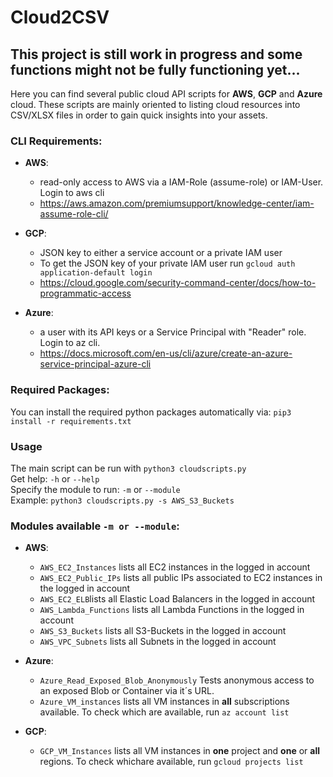 # Cloud2CSV
## This project is still work in progress and some functions might not be fully functioning yet...

Here you can find several public cloud API scripts for **AWS**, **GCP** and **Azure** cloud. These scripts are mainly oriented to listing cloud resources into CSV/XLSX files in order to gain quick insights into your assets.

### CLI Requirements:

  - **AWS**: 
      - read-only access to AWS via a IAM-Role (assume-role) or IAM-User. Login to aws cli
      - https://aws.amazon.com/premiumsupport/knowledge-center/iam-assume-role-cli/
  
  - **GCP**: 
      - JSON key to either a service account or a private IAM user
      - To get the JSON key of your private IAM user run ``gcloud auth application-default login``
      - https://cloud.google.com/security-command-center/docs/how-to-programmatic-access
  
  - **Azure**: 
      - a user with its API keys or a Service Principal with "Reader" role. Login to az cli.
      - https://docs.microsoft.com/en-us/cli/azure/create-an-azure-service-principal-azure-cli

### Required Packages:
You can install the required python packages automatically via:
```pip3 install -r requirements.txt```

### Usage
The main script can be run with ```python3 cloudscripts.py```  
Get help: ```-h``` or ```--help```  
Specify the module to run: ```-m``` or ``--module``  
Example: ```python3 cloudscripts.py -s AWS_S3_Buckets```

### Modules available ``-m or --module``:

  - **AWS**:  
    - ``AWS_EC2_Instances`` lists all EC2 instances in the logged in account  
    - ``AWS_EC2_Public_IPs`` lists all public IPs associated to EC2 instances in the logged in account  
    - ``AWS_EC2_ELB``lists all Elastic Load Balancers in the logged in account   
    - ``AWS_Lambda_Functions`` lists all Lambda Functions in the logged in account  
    - ``AWS_S3_Buckets`` lists all S3-Buckets in the logged in account  
    - ``AWS_VPC_Subnets`` lists all Subnets in the logged in account  

  - **Azure**: 
    - ``Azure_Read_Exposed_Blob_Anonymously`` Tests anonymous access to an exposed Blob or Container via it´s URL.
    - ``Azure_VM_instances`` lists all VM instances in **all**  subscriptions available. To check which are available, run ``az account list``

  - **GCP**: 
    - ``GCP_VM_Instances`` lists all VM instances in **one** project and **one** or **all** regions. To check whichare available, run ``gcloud projects list``

